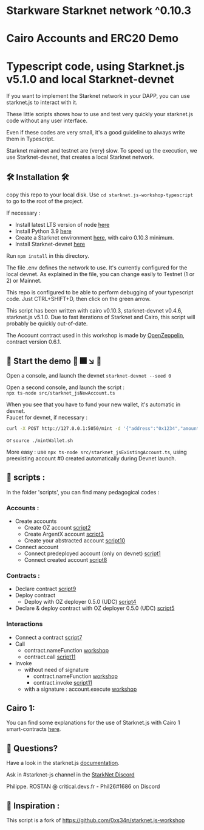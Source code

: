 # Starkware Starknet network ^0.10.3
# Cairo Accounts and ERC20 Demo 
# Typescript code, using Starknet.js v5.1.0 and local Starknet-devnet 


If you want to implement the Starknet network in your DAPP, you can use starknet.js to interact with it.
 
These little scripts shows how to use and test very quickly your starknet.js code without any user interface.

Even if these codes are very small, it's a good guideline to always write them in Typescript.

Starknet mainnet and testnet are (very) slow. To speed up the execution, we use Starknet-devnet, that creates a local Starknet network.

## 🛠️ Installation 🛠️

copy this repo to your local disk.
Use `cd starknet.js-workshop-typescript` to go to the root of the project.

If necessary :

- Install latest LTS version of node [here](https://kinsta.com/blog/how-to-install-node-js/#how-to-install-nodejs-on-linux)
- Install Python 3.9  [here](https://linuxize.com/post/how-to-install-python-3-9-on-ubuntu-20-04/)
- Create a Starknet environment [here](https://starknet.io/docs/quickstart.html), with cairo 0.10.3 minimum.
- Install Starknet-devnet  [here](https://shard-labs.github.io/starknet-devnet/docs/intro)
  
Run `npm install` in this directory.

The file .env defines the network to use. It's currently configured for the local devnet. As explained in the file, you can change easily to Testnet (1 or 2) or Mainnet.

This repo is configured to be able to perform debugging of your typescript code. Just CTRL+SHIFT+D, then click on the green arrow.

This script has been written with cairo v0.10.3, starknet-devnet v0.4.6, starknet.js v5.1.0. Due to fast iterations of Starknet and Cairo, this script will probably be quickly out-of-date.



The Account contract used in this workshop is made by [OpenZeppelin](https://github.com/OpenZeppelin/cairo-contracts), contract version 0.6.1.

##  🚀 Start the demo 🚀  🎆 ↘️  💩

Open a console, and launch the devnet `starknet-devnet --seed 0`

Open a second console, and launch the script :  
`npx ts-node src/starknet_jsNewAccount.ts`  

When you see that you have to fund your new wallet, it's automatic in devnet.  
Faucet for devnet, if necessary :  
```bash
curl -X POST http://127.0.0.1:5050/mint -d '{"address":"0x1234","amount":50000000000000000000,"lite":true}' -H "Content-Type:application/json"
```
or `source ./mintWallet.sh`

More easy : use `npx ts-node src/starknet_jsExistingAccount.ts`, using preexisting account #0 created automatically during Devnet launch.

## 📜 scripts :
In the folder 'scripts', you can find many pedagogical codes :

### Accounts :
- Create accounts
    - Create OZ account [script2](https://github.com/PhilippeR26/starknet.js-workshop-typescript/blob/main/src/scripts/2.createNewOZaccount.ts)
    - Create ArgentX account [script3](https://github.com/PhilippeR26/starknet.js-workshop-typescript/blob/main/src/scripts/3.createNewArgentXaccount.ts)
    - Create your abstracted account [script10](https://github.com/PhilippeR26/starknet.js-workshop-typescript/blob/main/src/scripts/10.createAccountAbstraction.ts)
- Connect account
    - Connect predeployed account (only on devnet) [script1](https://github.com/PhilippeR26/starknet.js-workshop-typescript/blob/main/src/scripts/1.openPredeployedAccount.ts)
    - Connect created account [script8](https://github.com/PhilippeR26/starknet.js-workshop-typescript/blob/main/src/scripts/8.ConnectWallet.ts)
### Contracts :
- Declare contract [script9](https://github.com/PhilippeR26/starknet.js-workshop-typescript/blob/main/src/scripts/9.declareContract.ts)
- Deploy contract
    - Deploy with OZ deployer 0.5.0 (UDC) [script4](https://github.com/PhilippeR26/starknet.js-workshop-typescript/blob/main/src/scripts/4.deployContractOZ.ts)
- Declare & deploy contract with OZ deployer 0.5.0 (UDC) [script5](https://github.com/PhilippeR26/starknet.js-workshop-typescript/blob/main/src/scripts/5.declareDeployContractOZ.ts)
### Interactions
- Connect a contract [script7](https://github.com/PhilippeR26/starknet.js-workshop-typescript/blob/main/src/scripts/7.connectContract.ts)
- Call
    - contract.nameFunction [workshop](https://github.com/PhilippeR26/starknet.js-workshop-typescript/blob/main/src/starknet_jsExistingAccount.ts#L50)
    - contract.call [script11](https://github.com/PhilippeR26/starknet.js-workshop-typescript/blob/main/src/scripts/11.CallInvokeContract.ts)
- Invoke  
    - without need of signature
        - contract.nameFunction [workshop](https://github.com/PhilippeR26/starknet.js-workshop-typescript/blob/main/src/starknet_jsExistingAccount.ts#L56)
        - contract.invoke [script11](https://github.com/PhilippeR26/starknet.js-workshop-typescript/blob/main/src/scripts/11.CallInvokeContract.ts)
    - with a signature : account.execute [workshop](https://github.com/PhilippeR26/starknet.js-workshop-typescript/blob/main/src/starknet_jsExistingAccount.ts#L69)


## Cairo 1:

You can find some explanations for the use of Starknet.js with Cairo 1 smart-contracts [here](./Cairo1.md).

## 🤔 Questions?

Have a look in the starknet.js [documentation](https://www.starknetjs.com/docs/next/guides/intro).

Ask in #starknet-js channel in the [StarkNet Discord](https://discord.gg/C2JsG2j7Fs)

Philippe. ROSTAN @ critical.devs.fr - Phil26#1686 on Discord

## 🙏 Inspiration :
This script is a fork of https://github.com/0xs34n/starknet.js-workshop
